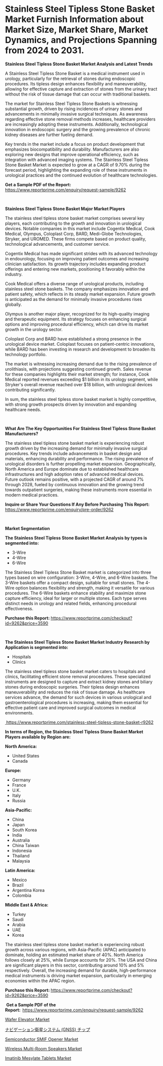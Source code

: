 <p><h1>Stainless Steel Tipless Stone Basket Market Furnish Information about Market Size, Market Share, Market Dynamics, and Projections Spanning from 2024 to 2031.</h1></p><p><strong>Stainless Steel Tipless Stone Basket Market Analysis and Latest Trends</strong></p>
<p><p>A Stainless Steel Tipless Stone Basket is a medical instrument used in urology, particularly for the retrieval of stones during endoscopic procedures. Its tipless design enhances flexibility and maneuverability, allowing for effective capture and extraction of stones from the urinary tract without the risk of tissue damage that can occur with traditional baskets.</p><p>The market for Stainless Steel Tipless Stone Baskets is witnessing substantial growth, driven by rising incidences of urinary stones and advancements in minimally invasive surgical techniques. As awareness regarding effective stone removal methods increases, healthcare providers are increasingly adopting these instruments. Additionally, technological innovation in endoscopic surgery and the growing prevalence of chronic kidney diseases are further fueling demand.</p><p>Key trends in the market include a focus on product development that emphasizes biocompatibility and durability. Manufacturers are also exploring new designs that improve operational efficiency, such as integration with advanced imaging systems. The Stainless Steel Tipless Stone Basket Market is expected to grow at a CAGR of 9.70% during the forecast period, highlighting the expanding role of these instruments in urological practices and the continued evolution of healthcare technologies.</p></p>
<p><strong>Get a Sample PDF of the Report:&nbsp;</strong> <a href="https://www.reportprime.com/enquiry/request-sample/9262">https://www.reportprime.com/enquiry/request-sample/9262</a></p>
<p>&nbsp;</p>
<p><strong>Stainless Steel Tipless Stone Basket Major Market Players</strong></p>
<p><p>The stainless steel tipless stone basket market comprises several key players, each contributing to the growth and innovation in urological devices. Notable companies in this market include Cogentix Medical, Cook Medical, Olympus, Coloplast Corp, BARD, Medi-Globe Technologies, Stryker, and UROMED. These firms compete based on product quality, technological advancements, and customer service.</p><p>Cogentix Medical has made significant strides with its advanced technology in endourology, focusing on improving patient outcomes and increasing clinician satisfaction. Its growth trajectory includes expanding product offerings and entering new markets, positioning it favorably within the industry.</p><p>Cook Medical offers a diverse range of urological products, including stainless steel stone baskets. The company emphasizes innovation and patient safety, which reflects in its steady market expansion. Future growth is anticipated as the demand for minimally invasive procedures rises globally.</p><p>Olympus is another major player, recognized for its high-quality imaging and therapeutic equipment. Its strategy focuses on enhancing surgical options and improving procedural efficiency, which can drive its market growth in the urology sector.</p><p>Coloplast Corp and BARD have established a strong presence in the urological device market. Coloplast focuses on patient-centric innovations, while BARD has been investing in research and development to broaden its technology portfolio.</p><p>The market is witnessing increasing demand due to the rising prevalence of urolithiasis, with projections suggesting continued growth. Sales revenue for these companies highlights their market strength; for instance, Cook Medical reported revenues exceeding $1 billion in its urology segment, while Stryker's overall revenue reached over $18 billion, with urological devices contributing significantly.</p><p>In sum, the stainless steel tipless stone basket market is highly competitive, with strong growth prospects driven by innovation and expanding healthcare needs.</p></p>
<p>&nbsp;</p>
<p><strong>What Are The Key Opportunities For Stainless Steel Tipless Stone Basket Manufacturers?</strong></p>
<p><p>The stainless steel tipless stone basket market is experiencing robust growth driven by the increasing demand for minimally invasive surgical procedures. Key trends include advancements in basket design and materials, enhancing durability and performance. The rising prevalence of urological disorders is further propelling market expansion. Geographically, North America and Europe dominate due to established healthcare infrastructures and high adoption rates of advanced medical devices. Future outlook remains positive, with a projected CAGR of around 7% through 2028, fueled by continuous innovation and the growing trend towards outpatient surgeries, making these instruments more essential in modern medical practices.</p></p>
<p><strong>Inquire or Share Your Questions If Any Before Purchasing This Report:</strong> <a href="https://www.reportprime.com/enquiry/pre-order/9262">https://www.reportprime.com/enquiry/pre-order/9262</a></p>
<p>&nbsp;</p>
<p><strong>Market Segmentation</strong></p>
<p><strong>The Stainless Steel Tipless Stone Basket Market Analysis by types is segmented into:</strong></p>
<p><ul><li>3-Wire</li><li>4-Wire</li><li>6-Wire</li></ul></p>
<p><p>The Stainless Steel Tipless Stone Basket market is categorized into three types based on wire configuration: 3-Wire, 4-Wire, and 6-Wire baskets. The 3-Wire baskets offer a compact design, suitable for small stones. The 4-Wire option balances flexibility and strength, making it versatile for various procedures. The 6-Wire baskets enhance stability and maximize stone capture efficiency, ideal for larger or multiple stones. Each type serves distinct needs in urology and related fields, enhancing procedural effectiveness.</p></p>
<p><strong>Purchase this Report:&nbsp;</strong><a href="https://www.reportprime.com/checkout?id=9262&price=3590">https://www.reportprime.com/checkout?id=9262&price=3590</a></p>
<p>&nbsp;</p>
<p><strong>The Stainless Steel Tipless Stone Basket Market Industry Research by Application is segmented into:</strong></p>
<p><ul><li>Hospitals</li><li>Clinics</li></ul></p>
<p><p>The stainless steel tipless stone basket market caters to hospitals and clinics, facilitating efficient stone removal procedures. These specialized instruments are designed to capture and extract kidney stones and biliary stones during endoscopic surgeries. Their tipless design enhances maneuverability and reduces the risk of tissue damage. As healthcare services advance, the demand for such devices in various urological and gastroenterological procedures is increasing, making them essential for effective patient care and improved surgical outcomes in medical environments.</p></p>
<p><a href="https://www.reportprime.com/stainless-steel-tipless-stone-basket-r9262">&nbsp;https://www.reportprime.com/stainless-steel-tipless-stone-basket-r9262</a></p>
<p><strong>In terms of Region, the Stainless Steel Tipless Stone Basket Market Players available by Region are:</strong></p>
<p>
    <p> <strong> North America: </strong>
        <ul>
            <li>United States</li>
            <li>Canada</li>
        </ul>
        </p> 
    <p> <strong> Europe: </strong>
        <ul>
            <li>Germany</li>
            <li>France</li>
            <li>U.K.</li>
            <li>Italy</li>
            <li>Russia</li>
        </ul>
        </p> 
    <p> <strong> Asia-Pacific: </strong>
        <ul>
            <li>China</li>
            <li>Japan</li>
            <li>South Korea</li>
            <li>India</li>
            <li>Australia</li>
            <li>China Taiwan</li>
            <li>Indonesia</li>
            <li>Thailand</li>
            <li>Malaysia</li>
        </ul>
        </p> 
    <p> <strong> Latin America: </strong>
        <ul>
            <li>Mexico</li>
            <li>Brazil</li>
            <li>Argentina Korea</li>
            <li>Colombia</li>
        </ul>
        </p> 
    <p> <strong> Middle East & Africa: </strong>
        <ul>
            <li>Turkey</li>
            <li>Saudi</li>
            <li>Arabia</li>
            <li>UAE</li>
            <li>Korea</li>
        </ul>
    </p>
    </p>
<p><p>The stainless steel tipless stone basket market is experiencing robust growth across various regions, with Asia-Pacific (APAC) anticipated to dominate, holding an estimated market share of 40%. North America follows closely at 25%, while Europe accounts for 20%. The USA and China are significant players in this sector, contributing around 10% and 5% respectively. Overall, the increasing demand for durable, high-performance medical instruments is driving market expansion, particularly in emerging economies within the APAC region.</p></p>
<p><strong>Purchase this Report: </strong><a href="https://www.reportprime.com/checkout?id=9262&price=3590">https://www.reportprime.com/checkout?id=9262&price=3590</a></p>
<p>&nbsp;<strong>Get a Sample PDF of the Report:&nbsp;&nbsp;</strong><a href="https://www.reportprime.com/enquiry/request-sample/9262">https://www.reportprime.com/enquiry/request-sample/9262</a></p>
<p><strong></strong></p>
<p><p><a href="https://issuu.com/reportprime-2/docs/wafer-elevator-market-size-2030.ppt_ce56cb0e9a5442">Wafer Elevator Market</a></p><p><a href="https://medium.com/@jessicagtk0/navigation-satellite-system-gnss-chip-market-%E3%81%AF-%E3%82%B3%E3%82%B9%E3%83%88%E7%AE%A1%E7%90%86%E3%81%A8%E5%8A%B9%E7%8E%87%E5%90%91%E4%B8%8A%E3%82%92%E5%84%AA%E5%85%88%E3%81%97%E3%81%BE%E3%81%99-%E3%81%95%E3%82%89%E3%81%AB-%E5%A0%B1%E5%91%8A%E6%9B%B8%E3%81%AF%E5%B8%82%E5%A0%B4%E3%81%AE%E9%9C%80%E8%A6%81%E9%9D%A2%E3%81%A8%E4%BE%9B%E7%B5%A6%E9%9D%A2%E3%81%AE%E4%B8%A1%E6%96%B9%E3%82%92%E3%82%AB%E3%83%90%E3%83%BC%E3%81%97%E3%81%A6%E3%81%84%E3%81%BE%E3%81%99-809b23340366">ナビゲーション衛星システム (GNSS) チップ</a></p><p><a href="https://issuu.com/reportprime-2/docs/semiconductor-smif-opener-market-si_510216c878472b">Semiconductor SMIF Opener Market</a></p><p><a href="https://medium.com/@peterm12562/the-wireless-multi-room-speakers-market-is-experiencing-higher-than-anticipated-demand-compared-8d1174100d68">Wireless Multi-Room Speakers Market</a></p><p><a href="https://www.linkedin.com/pulse/mapping-imatinib-mesylate-tablets-market-trends-challenges-kwauf?trackingId=l%2FUOoxCBTSSz%2BUcy3gxNRQ%3D%3D">Imatinib Mesylate Tablets Market</a></p></p>
